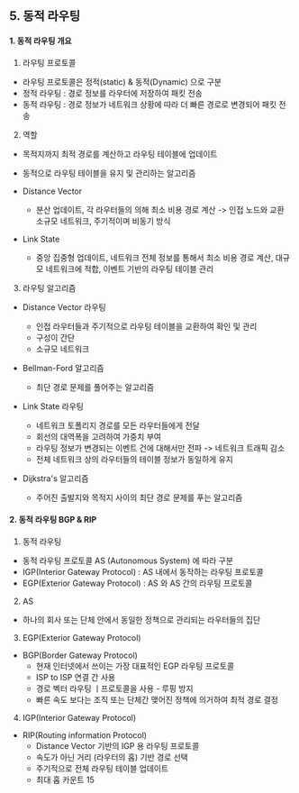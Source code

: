 ## 5. 동적 라우팅
#### 1. 동적 라우팅 개요
1. 라우팅 프로토콜
* 라우팅 프로토콜은 정적(static) & 동적(Dynamic) 으로 구분
* 정적 라우팅 : 경로 정보를 라우터에 저장하여 패킷 전송
* 동적 라우팅 : 경로 정보가 네트워크 상황에 따라 더 빠른 경로로 변경되어 패킷 전송

2. 역할
* 목적지까지 최적 경로를 계산하고 라우팅 테이블에 업데이트
* 동적으로 라우팅 테이블을 유지 및 관리하는 알고리즘
* Distance Vector
    * 분산 업데이트, 각 라우터들의 의해 최소 비용 경로 계산 -> 인접 노드와 교환 소규모 네트워크, 주기적이며 비동기 방식
    
* Link State 
    * 중앙 집중형 업데이트, 네트워크 전체 정보를 통해서 최소 비용 경로 계산, 대규모 네트워크에 적합, 이벤트 기반의 라우팅 테이블 관리
    
3. 라우팅 알고리즘
* Distance Vector 라우팅
    * 인접 라우터들과 주기적으로 라우팅 테이블을 교환하여 확인 및 관리
    * 구성이 간단
    * 소규모 네트워크
    
* Bellman-Ford 알고리즘
    * 최단 경로 문제를 풀어주는 알고리즘
    
* Link State 라우팅
    * 네트워크 토폴리지 경로를 모든 라우터들에게 전달
    * 회선의 대역폭을 고려하여 가중치 부여
    * 라우팅 정보가 변경되는 이벤트 건에 대해서만 전파 -> 네트워크 트래픽 감소
    * 전체 네트워크 상의 라우터들의 테이블 정보가 동일하게 유지
    
* Dijkstra's 알고리즘
    * 주어진 출발지와 목적지 사이의 최단 경로 문제를 푸는 알고리즘
    
#### 2. 동적 라우팅 BGP & RIP
1. 동적 라우팅
* 동적 라우팅 프로토콜 AS (Autonomous System) 에 따라 구분
* IGP(Interior Gateway Protocol) : AS 내에서 동작하는 라우팅 프로토콜
* EGP(Exterior Gateway Protocol) : AS 와 AS 간의 라우팅 프로토콜

2. AS
* 하나의 회사 또는 단체 안에서 동일한 정책으로 관리되는 라우터들의 집단

3. EGP(Exterior Gateway Protocol)
* BGP(Border Gateway Protocol)
    * 현재 인터넷에서 쓰이는 가장 대표적인 EGP 라우팅 프로토콜
    * ISP to ISP 연결 간 사용
    * 경로 벡터 라우팅 ㅣ프로토콜을 사용 - 루핑 방지
    * 빠른 속도 보다는 조직 또는 단체간 맺어진 정책에 의거하여 최적 경로 결정
    
4. IGP(Interior Gateway Protocol)
* RIP(Routing information Protocol)
    * Distance Vector 기반의 IGP 용 라우팅 프로토콜
    * 속도가 아닌 거리 (라우터의 홉) 기반 경로 선택
    * 주기적으로 전체 라우팅 테이블 업데이트
    * 최대 홉 카운트 15
    

